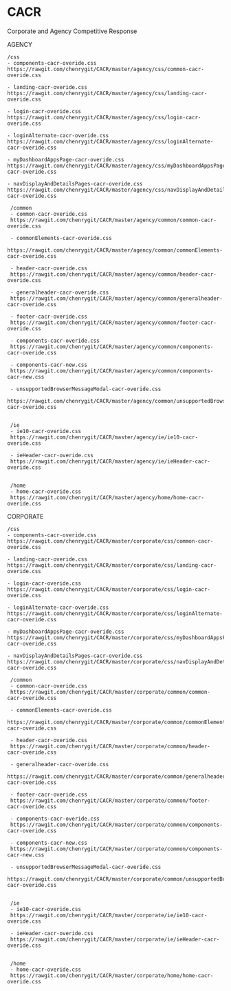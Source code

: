 # CACR
Corporate and Agency Competitive Response


AGENCY

    /css
    - components-cacr-overide.css
    https://rawgit.com/chenrygit/CACR/master/agency/css/common-cacr-overide.css

    - landing-cacr-overide.css
    https://rawgit.com/chenrygit/CACR/master/agency/css/landing-cacr-overide.css

    - login-cacr-overide.css
    https://rawgit.com/chenrygit/CACR/master/agency/css/login-cacr-overide.css

    - loginAlternate-cacr-overide.css
    https://rawgit.com/chenrygit/CACR/master/agency/css/loginAlternate-cacr-overide.css

    - myDashboardAppsPage-cacr-overide.css
    https://rawgit.com/chenrygit/CACR/master/agency/css/myDashboardAppsPage-cacr-overide.css

    - navDisplayAndDetailsPages-cacr-overide.css
    https://rawgit.com/chenrygit/CACR/master/agency/css/navDisplayAndDetailsPages-cacr-overide.css

     /common
     - common-cacr-overide.css
     https://rawgit.com/chenrygit/CACR/master/agency/common/common-cacr-overide.css

     - commonElements-cacr-overide.css
     https://rawgit.com/chenrygit/CACR/master/agency/common/commonElements-cacr-overide.css

     - header-cacr-overide.css
     https://rawgit.com/chenrygit/CACR/master/agency/common/header-cacr-overide.css

     - generalheader-cacr-overide.css
     https://rawgit.com/chenrygit/CACR/master/agency/common/generalheader-cacr-overide.css

     - footer-cacr-overide.css
     https://rawgit.com/chenrygit/CACR/master/agency/common/footer-cacr-overide.css

     - components-cacr-overide.css
     https://rawgit.com/chenrygit/CACR/master/agency/common/components-cacr-overide.css

     - components-cacr-new.css
     https://rawgit.com/chenrygit/CACR/master/agency/common/components-cacr-new.css

     - unsupportedBrowserMessageModal-cacr-overide.css
     https://rawgit.com/chenrygit/CACR/master/agency/common/unsupportedBrowserMessageModal-cacr-overide.css


     /ie
     - ie10-cacr-overide.css
     https://rawgit.com/chenrygit/CACR/master/agency/ie/ie10-cacr-overide.css

     - ieHeader-cacr-overide.css
     https://rawgit.com/chenrygit/CACR/master/agency/ie/ieHeader-cacr-overide.css


     /home
     - home-cacr-overide.css
     https://rawgit.com/chenrygit/CACR/master/agency/home/home-cacr-overide.css



CORPORATE

    /css
    - components-cacr-overide.css
    https://rawgit.com/chenrygit/CACR/master/corporate/css/common-cacr-overide.css

    - landing-cacr-overide.css
    https://rawgit.com/chenrygit/CACR/master/corporate/css/landing-cacr-overide.css

    - login-cacr-overide.css
    https://rawgit.com/chenrygit/CACR/master/corporate/css/login-cacr-overide.css

    - loginAlternate-cacr-overide.css
    https://rawgit.com/chenrygit/CACR/master/corporate/css/loginAlternate-cacr-overide.css

    - myDashboardAppsPage-cacr-overide.css
    https://rawgit.com/chenrygit/CACR/master/corporate/css/myDashboardAppsPage-cacr-overide.css

    - navDisplayAndDetailsPages-cacr-overide.css
    https://rawgit.com/chenrygit/CACR/master/corporate/css/navDisplayAndDetailsPages-cacr-overide.css

     /common
     - common-cacr-overide.css
     https://rawgit.com/chenrygit/CACR/master/corporate/common/common-cacr-overide.css

     - commonElements-cacr-overide.css
     https://rawgit.com/chenrygit/CACR/master/corporate/common/commonElements-cacr-overide.css

     - header-cacr-overide.css
     https://rawgit.com/chenrygit/CACR/master/corporate/common/header-cacr-overide.css

     - generalheader-cacr-overide.css
     https://rawgit.com/chenrygit/CACR/master/corporate/common/generalheader-cacr-overide.css

     - footer-cacr-overide.css
     https://rawgit.com/chenrygit/CACR/master/corporate/common/footer-cacr-overide.css

     - components-cacr-overide.css
     https://rawgit.com/chenrygit/CACR/master/corporate/common/components-cacr-overide.css

     - components-cacr-new.css
     https://rawgit.com/chenrygit/CACR/master/corporate/common/components-cacr-new.css

     - unsupportedBrowserMessageModal-cacr-overide.css
     https://rawgit.com/chenrygit/CACR/master/corporate/common/unsupportedBrowserMessageModal-cacr-overide.css


     /ie
     - ie10-cacr-overide.css
     https://rawgit.com/chenrygit/CACR/master/corporate/ie/ie10-cacr-overide.css

     - ieHeader-cacr-overide.css
     https://rawgit.com/chenrygit/CACR/master/corporate/ie/ieHeader-cacr-overide.css


     /home
     - home-cacr-overide.css
     https://rawgit.com/chenrygit/CACR/master/corporate/home/home-cacr-overide.css


